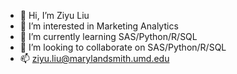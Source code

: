 - 👋 Hi, I’m Ziyu Liu
- 👀 I’m interested in Marketing Analytics
- 🌱 I’m currently learning SAS/Python/R/SQL
- 💞️ I’m looking to collaborate on SAS/Python/R/SQL
- 📫 ziyu.liu@marylandsmith.umd.edu

<!---
ziyuliuzilla/ziyuliuzilla is a ✨ special ✨ repository because its `README.md` (this file) appears on your GitHub profile.
You can click the Preview link to take a look at your changes.
--->
